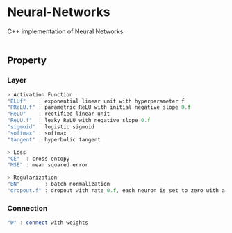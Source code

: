 # Neural-Networks
C++ implementation of Neural Networks</br></br>

## Property
### Layer
```C++
> Activation Function
"ELUf"    : exponential linear unit with hyperparameter f
"PReLU.f" : parametric ReLU with initial negative slope 0.f
"ReLU"    : rectified linear unit
"ReLU.f"  : leaky ReLU with negative slope 0.f
"sigmoid" : logistic sigmoid
"softmax" : softmax
"tangent" : hyperbolic tangent

> Loss
"CE"  : cross-entopy
"MSE" : mean squared error

> Regularization
"BN"        : batch normalization
"dropout.f" : dropout with rate 0.f, each neuron is set to zero with a probability of (1 - 0.f)
```

### Connection
```C++
"W" : connect with weights
